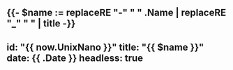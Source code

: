 {{- $name := replaceRE "-" " " .Name | replaceRE "_" " " | title -}}
---
id: "{{ now.UnixNano }}"
title: "{{ $name }}"
date: {{ .Date }}
headless: true
---
